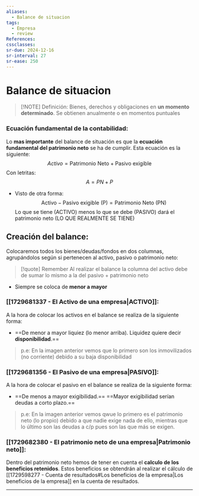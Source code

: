 ```yaml
---
aliases:
  - Balance de situacion
tags:
  - Empresa
  - review
References: 
cssclasses:
sr-due: 2024-12-16
sr-interval: 27
sr-ease: 250
---
```

# Balance de situacion
 
> [!NOTE] Definición: 
> Bienes, derechos y obligaciones en **un momento determinado**. Se obtienen anualmente o en momentos puntuales 


### Ecuación fundamental de la contabilidad:
Lo **mas importante** del balance de situación es que la **ecuación fundamental del patrimonio neto** se ha de cumplir. Esta ecuación es la siguiente:$$Activo = \text{Patrimonio Neto} + \text{Pasivo exigible}$$
  Con letritas: 
  $$A = PN + P$$
+  Visto de otra forma: 
$$
\text{Activo} -  \text{Pasivo exigible (P)}= \text{Patrimonio Neto (PN)} 
$$
	Lo que se tiene (ACTIVO) menos lo que se debe (PASIVO) dará el patrimonio neto (LO QUE REALMENTE SE TIENE)


## Creación del balance:
Colocaremos todos los bienes/deudas/fondos en dos columnas, agrupándolos según si pertenecen al activo, pasivo o patrimonio neto:

> [!quote] Remember 
> Al realizar el balance la columna del activo debe de sumar lo mismo a la del pasivo + patrimonio neto 

+ Siempre se coloca de **menor a mayor**
### [[1729681337 - El Activo de una empresa|ACTIVO]]:   
A la hora de colocar los activos en el balance se realiza de la siguiente forma:
+  ==De menor a mayor liquiez (lo menor arriba). Liquidez quiere decir **disponibilidad**.== 
> p.e: En la imagen anterior vemos que lo primero son los inmovilizados (no corriente) debido a su baja disponibilidad

### [[1729681356 - El Pasivo de una empresa|PASIVO]]:
A la hora de colocar el pasivo en el balance se realiza de la siguiente forma: 
+ ==De menos a mayor exigibilidad.== 
  ==Mayor exigibilidad serían deudas a corto plazo.==
> p.e: En la imagen anterior vemos qwue lo primero es el patrimonio neto (lo propio) debido a que nadie exige nada de ello, mientras que lo último son las deudas a c/p pues son las que más se exigen.

### [[1729682380 - El patrimonio neto de una empresa|Patrimonio neto]]:
Dentro del patrimonio neto hemos de tener en cuenta el **calculo de los beneficios retenidos**. Estos beneficios se obtendrán al realizar el cálculo de [[1729598277 - Cuenta de resultados#Los beneficios de la empresa|Los beneficios de la empresa]] en la cuenta de resultados. 


***